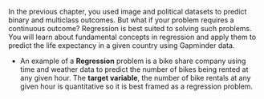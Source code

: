 In the previous chapter, you used image and political datasets to predict binary and multiclass outcomes. But what if your problem requires a continuous outcome? Regression is best suited to solving such problems. You will learn about fundamental concepts in regression and apply them to predict the life expectancy in a given country using Gapminder data.

+ An example of a **Regression** problem is a bike share company using time and weather data to predict the number of bikes being rented at any given hour. The **target variable**, the number of bike rentals at any given hour is quantitative so it is best framed as a regression problem.  
